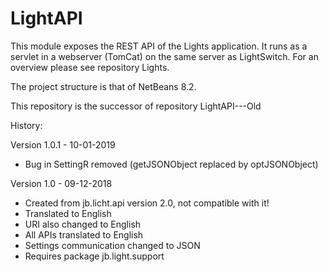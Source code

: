 # LightAPI

This module exposes the REST API of the Lights application. It runs as a servlet in a webserver (TomCat) on the same server as LightSwitch.
For an overview please see repository Lights.

The project structure is that of NetBeans 8.2.

This repository is the successor of repository LightAPI---Old

History:

Version 1.0.1 - 10-01-2019
  -   Bug in SettingR removed (getJSONObject replaced by optJSONObject)

Version 1.0 - 09-12-2018
  -   Created from jb.licht.api version 2.0, not compatible with it!
  -   Translated to English
  -   URI also changed to English
  -   All APIs translated to English
  -   Settings communication changed to JSON
  -   Requires package jb.light.support
